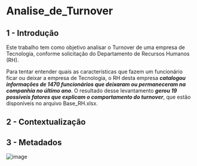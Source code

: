 # Analise_de_Turnover

## 1 - Introdução
Este trabalho tem como objetivo analisar o Turnover de uma empresa de Tecnologia, conforme solicitação do Departamento de Recursos Humanos (RH). 

Para tentar entender quais as características que fazem um funcionário ficar ou deixar a empresa de Tecnologia, o RH desta empresa ***catalogou informações de 1470 funcionários que deixaram ou permaneceram na companhia no último ano***. 
O resultado desse levantamento ***gerou 19 possíveis fatores que explicam o comportamento do turnover***, que estão disponíveis no arquivo Base_RH.xlsx. 

## 2 - Contextualização



## 3 - Metadados

![image](https://github.com/Mrogerioventura/Analise_de_Turnover/assets/67667695/a8f8dec7-2fd9-4cc9-9fa6-4f8522bb36fc)

